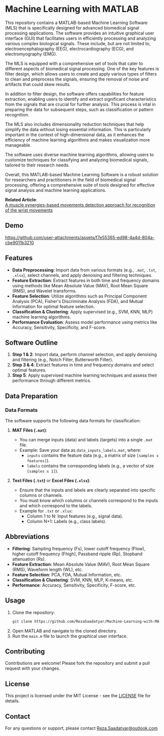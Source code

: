 # Machine Learning with MATLAB

This repository contains a MATLAB-based Machine Learning Software (MLS) that is specifically designed for advanced biomedical signal processing applications. The software provides an intuitive graphical user interface (GUI) that facilitates users in efficiently processing and analyzing various complex biological signals. These include, but are not limited to, electroencephalography (EEG), electrocardiography (ECG), and electromyography (EMG). 

The MLS is equipped with a comprehensive set of tools that cater to different aspects of biomedical signal processing. One of the key features is filter design, which allows users to create and apply various types of filters to clean and preprocess the signals, ensuring the removal of noise and artifacts that could skew results.

In addition to filter design, the software offers capabilities for feature extraction, enabling users to identify and extract significant characteristics from the signals that are crucial for further analysis. This process is vital in preparing the data for subsequent steps, such as classification or pattern recognition.

The MLS also includes dimensionality reduction techniques that help simplify the data without losing essential information. This is particularly important in the context of high-dimensional data, as it enhances the efficiency of machine learning algorithms and makes visualization more manageable.

The software uses diverse machine learning algorithms, allowing users to customize techniques for classifying and analyzing biomedical signals, tailored to their research needs.

Overall, this MATLAB-based Machine Learning Software is a robust solution for researchers and practitioners in the field of biomedical signal processing, offering a comprehensive suite of tools designed for effective signal analysis and machine learning applications.

**Related Article**:  
[A muscle synergies-based movements detection approach for recognition of the wrist movements](https://link.springer.com/article/10.1186/s13634-020-00699-y)

## Demo
https://github.com/user-attachments/assets/f7e55365-ed98-4a4d-804a-cbe9011b3210

## Features

- **Data Preprocessing**: Import data from various formats (e.g., `.mat`, `.txt`, `.xlsx`), select channels, and apply denoising and filtering techniques.
- **Feature Extraction**: Extract features in both time and frequency domains using methods like Mean Absolute Value (MAV), Root Mean Square (RMS), and Wavelet transforms.
- **Feature Selection**: Utilize algorithms such as Principal Component Analysis (PCA), Fisher's Discriminate Analysis (FDA), and Mutual Information for optimal feature selection.
- **Classification & Clustering**: Apply supervised (e.g., SVM, KNN, MLP) machine learning algorithms.
- **Performance Evaluation**: Assess model performance using metrics like Accuracy, Sensitivity, Specificity, and F-score.

## Software Outline

1. **Step 1 & 2**: Import data, perform channel selection, and apply denoising and filtering (e.g., Notch Filter, Butterworth Filter).
2. **Step 3 & 4**: Extract features in time and frequency domains and select optimal features.
3. **Step 5**: Apply supervised machine learning techniques and assess their performance through different metrics.

## Data Preparation

### Data Formats
The software supports the following data formats for classification:
1. **MAT Files (`.mat`)**:
   - You can merge inputs (data) and labels (targets) into a single `.mat` file.
   - Example: Save your data as `data_inputs_labels.mat`, where:
     - `inputs` contains the feature data (e.g., a matrix of size `[samples x features]`).
     - `labels` contains the corresponding labels (e.g., a vector of size `[samples x 1]`).

2. **Text Files (`.txt`)** or **Excel Files (`.xlsx`)**:
   - Ensure that the inputs and labels are clearly separated into specific columns or channels.
   - You must know which columns or channels correspond to the inputs and which correspond to the labels.
   - Example for `.txt` or `.xlsx`:
     - Column 1 to N: Input features (e.g., signal data).
     - Column N+1: Labels (e.g., class labels).

## Abbreviations

- **Filtering**: Sampling frequency (Fs), lower cutoff frequency (Flow), higher cutoff frequency (Fhigh), Passband ripple (Rp), Stopband attenuation (Rs).
- **Feature Extraction**: Mean Absolute Value (MAV), Root Mean Square (RMS), Waveform length (WL), etc.
- **Feature Selection**: PCA, FDA, Mutual Information, etc.
- **Classification & Clustering**: SVM, KNN, MLP, K-means, etc.
- **Performance**: Accuracy, Sensitivity, Specificity, F-score, etc.

## Usage

1. Clone the repository:
   ```bash
   git clone https://github.com/RezaSaadatyar/Machine-Learning-with-MATLAB.git
   ```
2. Open MATLAB and navigate to the cloned directory.
3. Run the `main.m` file to launch the graphical user interface.

## Contributing

Contributions are welcome! Please fork the repository and submit a pull request with your changes.

## License

This project is licensed under the MIT License - see the [LICENSE](LICENSE) file for details.

## Contact

For any questions or support, please contact Reza.Saadatyar@outlook.com

